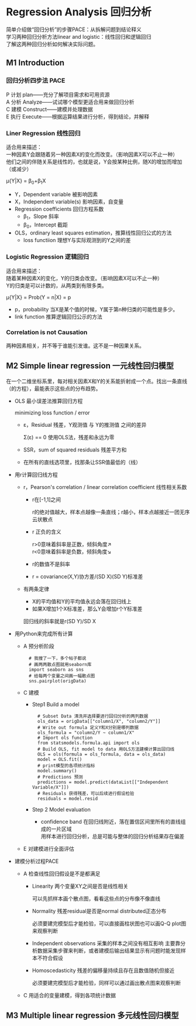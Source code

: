 # Regression Analysis 回归分析

简单介绍做“回归分析”的步骤PACE：从拆解问题到结论释义<br>
学习两种回归分析方法linear and logistic：线性回归和逻辑回归<br>
了解这两种回归分析如何解决实际问题。

## M1 Introduction
### 回归分析四步法 PACE

P 计划 plan——充分了解项目需求和可用资源<br>
A 分析 Analyze——试试哪个模型更适合用来做回归分析<br>
C 建模 Construct——建模并处理数据<br>
E 执行 Execute——根据运算结果进行分析，得到结论，并解释

### Liner Regression 线性回归

适合用来描述：<br>
一种因素Y会跟随着另一种因素X的变化而改变。（影响因素X可以不止一种）<br>
他们之间的伴随关系是线性的，也就是说，Y会按某种比例，随X的增加而增加（或减少）

μ{Y|X} = β<sub>0</sub>+β<sub>1</sub>X

- Y，Dependent variable 被影响因素
- X，Independent variable(s) 影响因素，自变量
- Regression coefficients 回归方程系数
	- β<sub>1</sub>，Slope 斜率
	- β<sub>0</sub>，Intercept 截距
- OLS，ordinary least squares estimation，推算线性回归公式的方法
	- loss functiion 理想Y与实际观测到的Y之间的差

### Logistic Regression 逻辑回归

适合用来描述：<br>
随着某种因素X的变化，Y的归类会改变。（影响因素X可以不止一种）<br>
Y的归类是可以计数的，从两类到有限多类。

μ{Y|X} = Prob(Y = n|X) = p

- p，probability 当X是某个值的时候，Y属于第n种归类的可能性是多少。
- link function 推算逻辑回归公示的方法

### Correlation is not Causation 

两种因素相关，并不等于谁能引发谁。这不是一种因果关系。

## M2 Simple linear regression 一元线性回归模型

在一个二维坐标系里，每对相关因素X和Y的关系能折射成一个点。找出一条直线（的方程），最能表示这些点的分布趋势。

- OLS 最小误差法推算回归方程

	minimizing loss function / error

	- ε，Residual 残差，Y观测值 与 Y的推测值 之间的差异
	
		Σ(ε) == 0 使用OLS法，残差和永远为零
	
	- SSR，sum of squared residuals 残差平方和
	- 在所有的直线选项里，找那条让SSR值最低的（线）
	
- 用r计算回归线方程
	- r，Pearson's correlation / linear correlation coefficient 线性相关系数	
		- r在[-1,1]之间

			r的绝对值越大，样本点越像一条直线；r越小，样本点越接近一团无序云状散点

		- r 正负的含义

			r>0意味着斜率是正数，倾斜角度↗<br>
			r<0意味着斜率是负数，倾斜角度↘

		- r的数值不是斜率
		- r = covariance(X,Y)协方差/(SD X)(SD Y)标准差
		
	- 有两条定律
		- X的平均值和Y的平均值永远会落在回归线上
		- 如果X增加1个X标准差，那么Y会增加r个Y标准差
		
		回归线的斜率就是r(SD Y)/SD X
		
- 用Python来完成所有计算
	- A 预分析阶段
				
			# 我搜了一下，多个帖子都说
			# 画两两散点图就用seaborn库
			import seaborn as sns		
			# 给每两个变量之间画一幅散点图
			sns.pairplot(origData)

	- C 建模
		- Step1 Build a model
	
				# Subset Data 清洗并选择要进行回归分析的两列数据
				ols_data = origData[["column1/X", "column2/Y"]]
				# Write out formula 定义Y和X分别是哪列数据
				ols_formula = "column2/Y ~ column1/X"
				# Import ols function
				from statsmodels.formula.api import ols
				# Build OLS, fit model to data 用OLS方法建模计算出回归线
				OLS = ols(formula = ols_formula, data = ols_data)
				model = OLS.fit()
				# print模型的各项统计指标
				model.summary()
				# Predictions 预测
				predictions = model.predict(dataList[["Independent Variable/X"]])
				# Residuals 获得残差，可以后续进行假设检验
				residuals = model.resid
		
		- Step 2 Model evaluation
			- confidence band
				在回归线附近，落在置信区间里所有的直线组成的一片区域<br>
				用样本进行回归分析，总是可能与整体的回归分析结果存在偏差
			
	- E 对建模进行全面评估
	
- 建模分析过程PACE
	- A 检查线性回归假设是不是都满足
		- Linearity 两个变量XY之间是否是线性相关

			可以先抓样本画个散点图，看看这些点的分布像不像直线
		
		- Normality 残差residual是否是normal distributed正态分布

			必须要建完模型后才能检验，可以直接画柱状图也可以画Q-Q plot图来观察判断

		- Independent observations 采集的样本之间没有相互影响
			主要靠分析数据采集步骤来判断，或者建模后输出结果显示有问题时能发现样本不符合假设
		
		- Homoscedasticity 残差的偏移量持续且存在且数值随机但接近

			必须要建完模型后才能检验，同样可以通过画出散点图来观察判断
			
	- C 用适合的变量建模，得到各项统计数据
	
## M3 Multiple linear regression 多元线性回归模型
